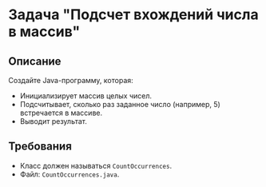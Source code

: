 # Задача "Подсчет вхождений числа в массив"

## Описание

Создайте Java-программу, которая:

- Инициализирует массив целых чисел.
- Подсчитывает, сколько раз заданное число (например, 5) встречается в массиве.
- Выводит результат.

## Требования

- Класс должен называться `CountOccurrences`.
- Файл: `CountOccurrences.java`.